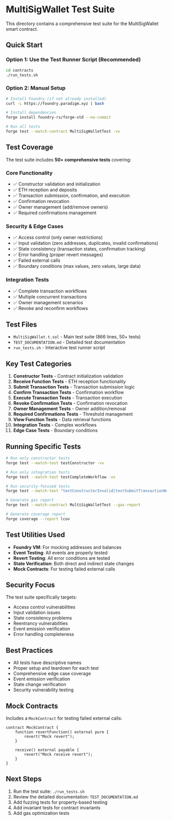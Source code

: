 # MultiSigWallet Test Suite

This directory contains a comprehensive test suite for the MultiSigWallet smart contract.

## Quick Start

### Option 1: Use the Test Runner Script (Recommended)
```bash
cd contracts
./run_tests.sh
```

### Option 2: Manual Setup
```bash
# Install Foundry (if not already installed)
curl -L https://foundry.paradigm.xyz | bash

# Install dependencies
forge install foundry-rs/forge-std --no-commit

# Run all tests
forge test --match-contract MultiSigWalletTest -vv
```

## Test Coverage

The test suite includes **50+ comprehensive tests** covering:

### Core Functionality
- ✅ Constructor validation and initialization
- ✅ ETH reception and deposits
- ✅ Transaction submission, confirmation, and execution
- ✅ Confirmation revocation
- ✅ Owner management (add/remove owners)
- ✅ Required confirmations management

### Security & Edge Cases
- ✅ Access control (only owner restrictions)
- ✅ Input validation (zero addresses, duplicates, invalid confirmations)
- ✅ State consistency (transaction states, confirmation tracking)
- ✅ Error handling (proper revert messages)
- ✅ Failed external calls
- ✅ Boundary conditions (max values, zero values, large data)

### Integration Tests
- ✅ Complete transaction workflows
- ✅ Multiple concurrent transactions
- ✅ Owner management scenarios
- ✅ Revoke and reconfirm workflows

## Test Files

- `MultiSigWallet.t.sol` - Main test suite (866 lines, 50+ tests)
- `TEST_DOCUMENTATION.md` - Detailed test documentation
- `run_tests.sh` - Interactive test runner script

## Key Test Categories

1. **Constructor Tests** - Contract initialization validation
2. **Receive Function Tests** - ETH reception functionality
3. **Submit Transaction Tests** - Transaction submission logic
4. **Confirm Transaction Tests** - Confirmation workflow
5. **Execute Transaction Tests** - Transaction execution
6. **Revoke Confirmation Tests** - Confirmation revocation
7. **Owner Management Tests** - Owner addition/removal
8. **Required Confirmations Tests** - Threshold management
9. **View Function Tests** - Data retrieval functions
10. **Integration Tests** - Complex workflows
11. **Edge Case Tests** - Boundary conditions

## Running Specific Tests

```bash
# Run only constructor tests
forge test --match-test testConstructor -vv

# Run only integration tests
forge test --match-test testCompleteWorkflow -vv

# Run security-focused tests
forge test --match-test "testConstructorInvalid|testSubmitTransactionNotOwner|testExecuteTransactionInsufficientConfirmations" -vv

# Generate gas report
forge test --match-contract MultiSigWalletTest --gas-report

# Generate coverage report
forge coverage --report lcov
```

## Test Utilities Used

- **Foundry VM**: For mocking addresses and balances
- **Event Testing**: All events are properly tested
- **Revert Testing**: All error conditions are tested
- **State Verification**: Both direct and indirect state changes
- **Mock Contracts**: For testing failed external calls

## Security Focus

The test suite specifically targets:
- Access control vulnerabilities
- Input validation issues
- State consistency problems
- Reentrancy vulnerabilities
- Event emission verification
- Error handling completeness

## Best Practices

- All tests have descriptive names
- Proper setup and teardown for each test
- Comprehensive edge case coverage
- Event emission verification
- State change verification
- Security vulnerability testing

## Mock Contracts

Includes a `MockContract` for testing failed external calls:
```solidity
contract MockContract {
    function revertFunction() external pure {
        revert("Mock revert");
    }
    
    receive() external payable {
        revert("Mock receive revert");
    }
}
```

## Next Steps

1. Run the test suite: `./run_tests.sh`
2. Review the detailed documentation: `TEST_DOCUMENTATION.md`
3. Add fuzzing tests for property-based testing
4. Add invariant tests for contract invariants
5. Add gas optimization tests 